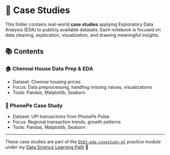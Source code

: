 # 📁 Case Studies

This folder contains real-world **case studies** applying Exploratory Data Analysis (EDA) to publicly available datasets. Each notebook is focused on data cleaning, exploration, visualization, and drawing meaningful insights.

## 📚 Contents

### 🏠 Chennai House Data Prep & EDA
- Dataset: Chennai housing prices
- Focus: Data preprocessing, handling missing values, visualizations
- Tools: Pandas, Matplotlib, Seaborn

### 💸 PhonePe Case Study
- Dataset: UPI transactions from PhonePe Pulse
- Focus: Regional transaction trends, growth patterns
- Tools: Pandas, Matplotlib, Seaborn

---

These case studies are part of the [`DS03-eda-casestudy-ml`](../) practice module under my [Data Science Learning Path](../../../) 🚀

